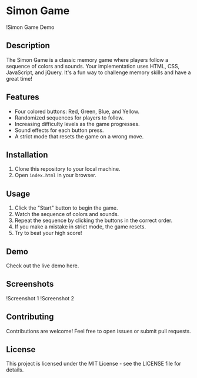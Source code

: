 # Simon Game

!Simon Game Demo

## Description

The Simon Game is a classic memory game where players follow a sequence of colors and sounds. Your implementation uses HTML, CSS, JavaScript, and jQuery. It's a fun way to challenge memory skills and have a great time!

## Features

- Four colored buttons: Red, Green, Blue, and Yellow.
- Randomized sequences for players to follow.
- Increasing difficulty levels as the game progresses.
- Sound effects for each button press.
- A strict mode that resets the game on a wrong move.

## Installation

1. Clone this repository to your local machine.
2. Open `index.html` in your browser.

## Usage

1. Click the "Start" button to begin the game.
2. Watch the sequence of colors and sounds.
3. Repeat the sequence by clicking the buttons in the correct order.
4. If you make a mistake in strict mode, the game resets.
5. Try to beat your high score!

## Demo

Check out the live demo here.

## Screenshots

!Screenshot 1
!Screenshot 2

## Contributing

Contributions are welcome! Feel free to open issues or submit pull requests.

## License

This project is licensed under the MIT License - see the LICENSE file for details.
